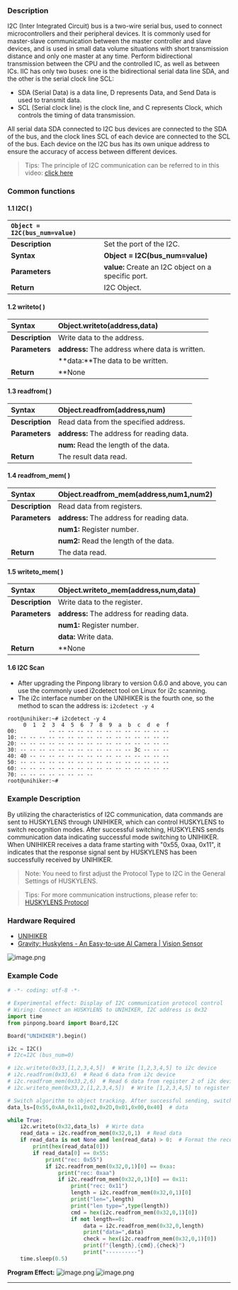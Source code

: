 ### **Description**
I2C (Inter Integrated Circuit) bus is a two-wire serial bus, used to connect microcontrollers and their peripheral devices. It is commonly used for master-slave communication between the master controller and slave devices, and is used in small data volume situations with short transmission distance and only one master at any time. Perform bidirectional transmission between the CPU and the controlled IC, as well as between ICs.
IIC has only two buses: one is the bidirectional serial data line SDA, and the other is the serial clock line SCL: 

- SDA (Serial Data) is a data line, D represents Data, and Send Data is used to transmit data.
- SCL (Serial clock line) is the clock line, and C represents Clock, which controls the timing of data transmission.

All serial data SDA connected to I2C bus devices are connected to the SDA of the bus, and the clock lines SCL of each device are connected to the SCL of the bus. Each device on the I2C bus has its own unique address to ensure the accuracy of access between different devices.

> Tips: The principle of I2C communication can be referred to in this video: [click here](https://www.youtube.com/watch?v=93RroBDYpr8)
### **Common functions**


#### 1.1 I2C( )
| `Object = I2C(bus_num=value)`    |                            |
| :--------------     | :--------------------      |
| **Description**     | Set the port of the I2C.      |  
| **Syntax**          | **Object = I2C(bus_num=value)**        |  
| **Parameters**      | **value:** Create an I2C object on a specific port.  |  
| **Return**          | I2C Object.    |  


#### 1.2 writeto( )
| **Syntax**          | **Object.writeto(address,data)**        |  
| :--------------     | :--------------------      |
| **Description**     | Write data to the address.      |  
| **Parameters**      | **address:** The address where data is written.   |  
|                     | **data:**The data to be written. |
| **Return**          | **None    |  


#### 1.3 readfrom( )
| **Syntax**          | **Object.readfrom(address,num)**        |  
| :--------------     | :--------------------      |
| **Description**     | Read data from the specified address.      |  
| **Parameters**      | **address:** The address for reading data.   |  
|                     | **num:** Read the length of the data. |
| **Return**          | The result data read.  |  


#### 1.4 readfrom_mem( )
| **Syntax**          | **Object.readfrom_mem(address,num1,num2)**        |  
| :--------------     | :--------------------      |
| **Description**     | Read data from registers.      |  
| **Parameters**      | **address:** The address for reading data.   |  
|                     | **num1:** Register number. |
|                     | **num2:** Read the length of the data. |
| **Return**          | The data read.    |  



#### 1.5 writeto_mem( )
| **Syntax**          | **Object.writeto_mem(address,num,data)**        |  
| :--------------     | :--------------------      |
| **Description**     | Write data to the register.      |  
| **Parameters**      | **address:** The address for reading data.   |  
|                     | **num1:** Register number. |
|                     | **data:** Write data. |
| **Return**          |**None    |  

#### 1.6 I2C Scan

- After upgrading the Pinpong library to version 0.6.0 and above, you can use the commonly used i2cdetect tool on Linux for i2c scanning.
- The i2c interface number on the UNIHIKER is the fourth one, so the method to scan the address is: ```i2cdetect -y 4```

```
root@unihiker:~# i2cdetect -y 4
     0  1  2  3  4  5  6  7  8  9  a  b  c  d  e  f
00:          -- -- -- -- -- -- -- -- -- -- -- -- --
10: -- -- -- -- -- -- -- -- -- -- -- -- -- -- -- --
20: -- -- -- -- -- -- -- -- -- -- -- -- -- -- -- --
30: -- -- -- -- -- -- -- -- -- -- -- -- 3c -- -- --
40: 40 -- -- -- -- -- -- -- -- -- -- -- -- -- -- --
50: -- -- -- -- -- -- -- -- -- -- -- -- -- -- -- --
60: -- -- -- -- -- -- -- -- -- -- -- -- -- -- -- --
70: -- -- -- -- -- -- -- --
root@unihiker:~#
```




### **Example Description**
By utilizing the characteristics of I2C communication, data commands are sent to HUSKYLENS through UNIHIKER, which can control HUSKYLENS to switch recognition modes. After successful switching, HUSKYLENS sends communication data indicating successful mode switching to UNIHIKER. When UNIHIKER receives a data frame starting with "0x55, 0xaa, 0x11", it indicates that the response signal sent by HUSKYLENS has been successfully received by UNIHIKER.  
> Note: You need to first adjust the Protocol Type to I2C in the General Settings of HUSKYLENS.

> Tips: For more communication instructions, please refer to: [HUSKYLENS Protocol](https://github.com/HuskyLens/HUSKYLENSArduino/blob/master/HUSKYLENS%20Protocol.md)

### **Hardware Required**

- [UNIHIKER](https://www.dfrobot.com/product-2691.html) 
- [Gravity: Huskylens - An Easy-to-use AI Camera | Vision Sensor](https://www.dfrobot.com/product-1922.html)

![image.png](img/2_I2C_Inter_Integrated_Circuit_/1723445225139-108c23b9-fee6-4429-9cc2-403ab30d84b2.png)
### **Example Code**
```python
# -*- coding: utf-8 -*-

# Experimental effect: Display of I2C communication protocol control
# Wiring: Connect an HUSKYLENS to UNIHIKER, I2C address is 0x32
import time
from pinpong.board import Board,I2C

Board("UNIHIKER").begin()

i2c = I2C()
# I2c=I2C (bus_num=0) 

# i2c.writeto(0x33,[1,2,3,4,5])  # Write [1,2,3,4,5] to i2c device
# i2c.readfrom(0x33,6)  # Read 6 data from i2c device
# i2c.readfrom_mem(0x33,2,6)  # Read 6 data from register 2 of i2c device
# i2c.writeto_mem(0x33,2,[1,2,3,4,5])  # Write [1,2,3,4,5] to register 2 of the i2c device

# Switch algorithm to object tracking. After successful sending, switch algorithm and return COMMAND-RETURN_OK
data_ls=[0x55,0xAA,0x11,0x02,0x2D,0x01,0x00,0x40]  # data

while True: 
    i2c.writeto(0x32,data_ls)  # Wirte data
    read_data = i2c.readfrom_mem(0x32,0,1)  # Read data
    if read_data is not None and len(read_data) > 0:  # Format the received data
        print(hex(read_data[0]))
        if read_data[0] == 0x55:
            print("rec: 0x55")
            if i2c.readfrom_mem(0x32,0,1)[0] == 0xaa:
                print("rec: 0xaa")
                if i2c.readfrom_mem(0x32,0,1)[0] == 0x11:
                    print("rec: 0x11")
                    length = i2c.readfrom_mem(0x32,0,1)[0]
                    print("len=",length)
                    print("len type=",type(length))
                    cmd = hex(i2c.readfrom_mem(0x32,0,1)[0])
                    if not length==0:
                        data = i2c.readfrom_mem(0x32,0,length)
                        print("data=",data)
                        check = hex(i2c.readfrom_mem(0x32,0,1)[0])
                        print(f"{length},{cmd},{check}")
                        print("----------")
    time.sleep(0.5)
```
**Program Effect:**
![image.png](img/2_I2C_Inter_Integrated_Circuit_/1723445579853-84aef214-5a19-45a3-bf04-d4541b19b264.png)
![image.png](img/2_I2C_Inter_Integrated_Circuit_/1723200814198-560390f6-7632-49af-aa56-00cceda75c66.png)


---
